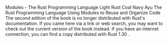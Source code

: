 Modules - The Rust Programming Language
Light
Rust
Coal
Navy
Ayu
The Rust Programming Language
Using Modules to Reuse and Organize Code
The second edition of the book is no longer distributed with Rust's documentation.
If you came here via a link or web search, you may want to check out
the current
version of the book
instead.
If you have an internet connection, you can
find a copy distributed with
Rust
1.30
.